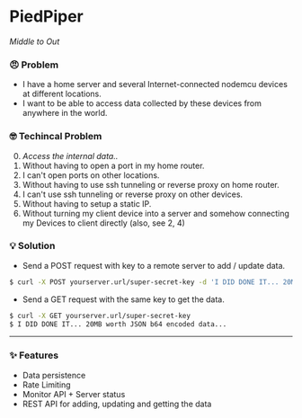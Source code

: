 # PiedPiper

_Middle to Out_

### 😠 Problem

- I have a home server and several Internet-connected nodemcu devices at different locations.
- I want to be able to access data collected by these devices from anywhere in the world.

### 🤓 Techincal Problem

0. _Access the internal data.._
1. Without having to open a port in my home router.
2. I can't open ports on other locations.
3. Without having to use ssh tunneling or reverse proxy on home router.
4. I can't use ssh tunneling or reverse proxy on other devices.
5. Without having to setup a static IP.
6. Without turning my client device into a server and somehow connecting my Devices to client directly (also, see 2, 4)

### 💡 Solution

- Send a POST request with key to a remote server to add / update data.

```sh
$ curl -X POST yourserver.url/super-secret-key -d 'I DID DONE IT... 20MB worth JSON b64 encoded data...'
```

- Send a GET request with the same key to get the data.

```sh
$ curl -X GET yourserver.url/super-secret-key
$ I DID DONE IT... 20MB worth JSON b64 encoded data...
```

---

### ✨ Features

- Data persistence
- Rate Limiting
- Monitor API + Server status
- REST API for adding, updating and getting the data
